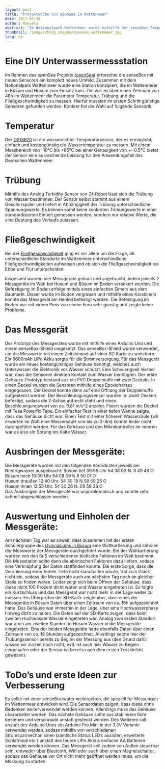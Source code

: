 ```yaml
---
layout: post
title: "Projektwoche von openSea im Wattenmeer"
date: 2017-06-26
author: Manuela
abstract: "Im Nationalpark Wattenmeer wurde mithilfe der senseBox Temperatur, Trübung und Fließgeschwindigkeit gemessen - und entdeckte somit neues Terrain."
thumbnail: /images/blog_images/opensea_wattenmeer.jpg
lang: de
---
```

Eine DIY Unterwassermessstation
============
Im Rahmen des openSea Projekts (<a href="https://www.opensea.ms/">openSea</a>) erforschte die senseBox mit neuen Sensoren ein komplett neues Umfeld. 
Zusammen mit dem Nationalpark Wattenmeer wurde eine Station konzipiert, die im Wattenmeer in Büsum und Husum zum Einsatz kam. Ziel war es über einen Zeitraum von 48h im Wattenmeer die Parameter Temperatur, Trübung und die Fließgeschwindigkeit zu messen. Hierfür mussten im ersten Schritt günstige Sensoren gefunden werden. Konkret fiel die Wahl auf folgende Sensorik:

Temperatur
============
Der <a href="http://www.watterott.com/de/Temperatur-Sensor-Wasserdicht-DS18B20/">DS18B20</a> ist ein wasserdichter Temperatursensor, der es ermöglicht, einfach und kostengünstig die Wassertemperatur zu messen. Mit einem Messbereich von -10°C bis +85°C bei einer Genauigkeit von +- 0.5°C bietet der Sensor eine ausreichende Leistung für den Anwendungsfall des Deutschen Wattenmeer.

Trübung
============
Mithilfe des Analog Turbidity Sensor von <a href="https://www.dfrobot.com/product-1394.html/">Df-Robot</a> lässt sich die Trübung von Wasser bestimmen. Der Sensor selbst stammt aus einem Geschirrspüler und liefert in Abhängigkeit der Trübung unterschiedliche Spannungswerte. Es können somit keine konkreten Trübungswerte in einer standardisierten Einheit gemessen werden, sondern nur relative Werte, die eine Deutung des Verlaufs zulassen.

Fließgeschwindigkeit
============
Bei der <a href="http://www.exp-tech.de/adafruit-9-dof-accel-mag-gyro-temp-breakout-board-lsm9ds1/">Fließgeschwindigkeit</a> ging es vor allem um die Frage, ob unterschiedliche Standorte im Wattenmeer unterschiedliche Fließgeschwindigkeiten aufweisen und ob sich die Fließgeschwindigkeit bei Ebbe und Flut unterscheiden.

Insgesamt wurden vier Messgeräte gebaut und angebracht, indem jeweils 2 Messgeräte im Watt bei Husum und Büsum im Boden verankert wurden. 
Die Befestigung im Boden erfolge mittels eines einfachen Eimers aus dem Baumarkt. Dieser wurde im Boden vergraben und mithilfe eines Karabiners konnte das Messgerät am Henkel befestigt werden. Die Befestigung im Boden war mit einem Preis von einem Euro sehr günstig und zeigte keine Probleme. 

Das Messgerät
============
Der Prototyp des Messgerätes wurde mit mithilfe eines Arduino Uno und einem senseBox-Shield umgesetzt. Das senseBox-Shield wurde verwendet, um die Messwerte mit einem Zeitstempel auf einer SD Karte zu speichern. Ein 6600mAh LiPo Akku sorgte für die Stromversorgung. 
Für das Messgerät wurde ein neues kostengünstiges Gehäuse benötigt, welches auch Unterwasser die Elektronik vor Wasser schützt. Eine Schwierigkeit hierbei war, dass die Sensoren direkten Kontakt zum Wasser benötigten. Der erste Gehäuse-Prototyp bestand aus ein PVC Doppelmuffe mit zwei Deckeln. In einen Deckel wurden die Sensoren mithilfe eines Epoxidharzes eingegossen. Der Deckel konnte dann auf eine Öffnung der Doppelmuffe aufgesteckt werden. Der Beschleunigungssensor wurden im zweit Decken befestigt, sodass die Z-Achse aufrecht steht und einen Beschleunigungswert von ca. 9,81 m/s^2 anzeigt. Fixiert wurden die Deckel mit Tesa Powerfix Tape. Ein einfacher Test in einer tiefen Wanne zeigte, dass das Gehäuse dicht war. Einen Test mit einer höheren Wassersäule (wir erwarten im Watt eine Wassersäule von bis zu 3-4m) konnte leider nicht durchgeführt werden. Für das Gehäuse und den Mikrokontroller im inneren war es also ein Sprung ins Kalte Wasser.

Ausbringen der Messgeräte:
============
Die Messgeräte wurden mit den folgenden Kooridnaten jeweils bei Niedrigwasser ausgebracht:
Büsum tief 09:55 Uhr 54 08 03 N.  8 49 46 O<br>
Büsum hoch 10:30 Uhr 54 08 09 N 8 50 01 O<br>
Husum draußen 12:40 Uhr. 54 30 18 N 08 59 25 O<br>
Husum innen 12:55 Uhr. 54 30 26 N. 08 59 28 O<br>
Das Ausbringen der Messgeräte war unproblematisch und konnte sehr schnell abgeschlossen werden.

Auswertung und Einholen der Messgeräte:
============
Am nächsten Tag war es soweit, dass zusammen mit der ersten Schülergruppe des <a href="http://www.gymnasium-buesum.de//">Gymnasiums in Büsum</a> eine Wattkartierung und abholen der Messwerte der Messgeräte durchgeführt wurde. Bei der Wattkartierung wurden von den SuS verschiedenen biotische Faktoren im Watt bestimmt. Die Messstation sollte dann die abiotischen Faktoren dazu liefern, sodass eine Verknüpfung der Daten stattfinden konnte. 
Die erste Sorge, dass die Verankerung einer hohen Tiefe nicht standhalten würde, trat zum Glück nicht ein, sodass die Messgeräte auch am nächsten Tag noch an gleicher Stelle zu finden waren. Leider zeigt sich beim Öffnen der Gehäuse, dass diese nicht 100 Prozent dicht waren und Wasser eingetreten ist. Es folgte ein Kurzschluss und das Messgerät war nicht mehr in der Lage weiter zu messen. Ein Überprüfen der SD-Karte zeigte aber, dass eines der Messgeräte in Büsum Daten über einen Zeitraum von ca. 16h aufgezeichnet hatte. Das Gehäuse war immerhin in der Lage, über eine Hochwasserphase hinweg dicht zu halten. Die Daten auf der SD-Karte zeigen, dass beim zweiten Hochwasser Wasser eingetreten war.
Analog zum ersten Standort war auch am zweiten Standort in Husum Wasser in die Messgeräte eingetreten. Eins der beiden Messgeräte hatte ebenfalls Daten über einen Zeitraum von ca. 18 Stunden aufgezeichnet. Allerdings setzte hier der Trübungssensor bereits zu Beginn der Messung aus (den Grund dafür wissen wir zurzeit noch nicht, evtl. ist auch hier Wasser zu Beginn eingelaufen oder der Sensor ist bereits nach dem ersten Test defekt gewesen).

ToDo’s und erste Ideen zur Verbesserung
============
Es sollte mit einer senseBox:water weitergehen, die speziell für Messungen im Wattenmeer entwickelt wird. Die Sensordaten zeigen, dass diese ohne Bedenken weiterverwendet werden können. Allerdings muss das Gehäuse überarbeitet werden. Das nächste Gehäuse sollte aus stabilerem Rohr bestehen und verschraubt anstatt gesteckt werden. Des Weiteren soll anstatt des Arduino Unos ein Arduino Pro Mini in der 3.3V Variante verwendet werden, sodass mithilfe von verschiedenen Stromsparmechanismen (sämtliche Status LED’s auslöten, erweiterte Schlafmodi etc.) anstatt des teuren LiPo Akkus einfache AA Batterien verwendet werden können. Das Messgerät soll zudem von Außen steuerbar sein, entweder über Bluetooth, Wifi oder auch über einen Magnetschalter, sodass das Gehäuse vor Ort nicht mehr geöffnet werden muss, um die Messung zu starten. 




